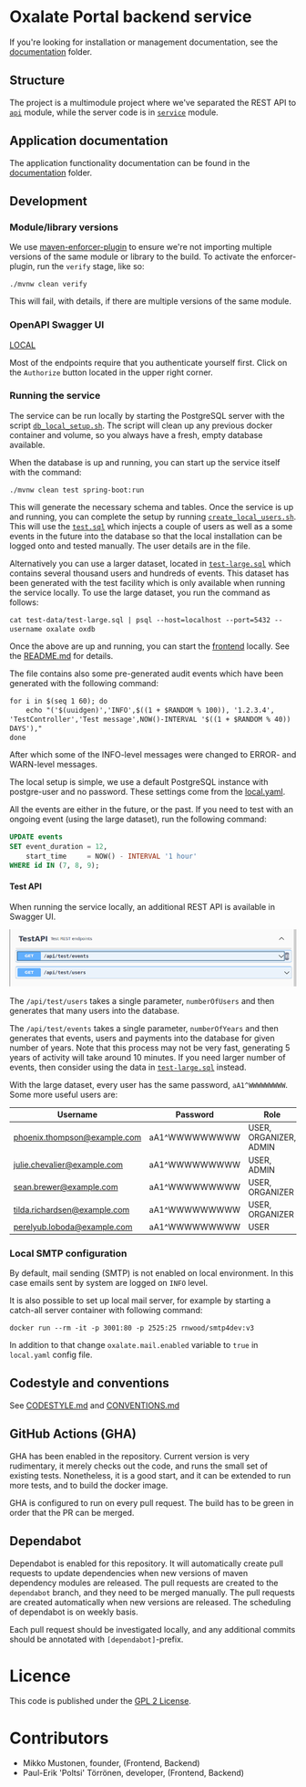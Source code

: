 # Oxalate Portal backend service

If you're looking for installation or management documentation, see the [documentation](documentation/index.md) folder.

## Structure

The project is a multimodule project where we've separated the REST API to [`api`](api/) module, while the server code
is in [`service`](service/) module.

## Application documentation

The application functionality documentation can be found in the
[documentation](documentation/index.md) folder.

## Development

### Module/library versions

We use [maven-enforcer-plugin](https://maven.apache.org/enforcer/maven-enforcer-plugin/usage.html) to ensure we're not
importing multiple versions of the same module or library to the build. To activate the enforcer-plugin, run the
`verify` stage, like so:

```shell
./mvnw clean verify
```

This will fail, with details, if there are multiple versions of the same module.

### OpenAPI Swagger UI

[LOCAL](http://localhost:8081/actuator/swagger-ui/index.html)

Most of the endpoints require that you authenticate yourself first. Click on the `Authorize` button located in the upper
right corner.

### Running the service

The service can be run locally by starting the PostgreSQL server with the script [`db_local_setup.sh`](db_local_setup.sh).
The script will clean up any previous docker container and volume, so you always have a fresh, empty database available.

When the database is up and running, you can start up the service itself with the command:

```shell
./mvnw clean test spring-boot:run
```

This will generate the necessary schema and tables. Once the service is up and running, you can complete the setup
by running [`create_local_users.sh`](./create_local_users.sh). This will use the [`test.sql`](test-data/test.sql)
which injects a couple of users as well as a some events in the future into the database so that the local installation
can be logged onto and tested manually. The user details are in the file.

Alternatively you can use a larger dataset, located in [`test-large.sql`](test-data/test-large.sql) which contains
several thousand users and hundreds of events. This dataset has been generated with the test facility which is only
available when running the service locally. To use the large dataset, you run the command as follows:

```shell
cat test-data/test-large.sql | psql --host=localhost --port=5432 --username oxalate oxdb
```

Once the above are up and running, you can start
the [frontend](https://github.com/oxalateportal/oxalate-frontend)
locally. See the [README.md](https://github.com/oxalateportal/oxalate-frontend/blob/master/README.md) for
details.

The file contains also some pre-generated audit events which have been generated with the following command:

```shell
for i in $(seq 1 60); do
    echo "('$(uuidgen)','INFO',$((1 + $RANDOM % 100)), '1.2.3.4', 'TestController','Test message',NOW()-INTERVAL '$((1 + $RANDOM % 40)) DAYS'),"
done
```

After which some of the INFO-level messages were changed to ERROR- and WARN-level messages.

The local setup is simple, we use a default PostgreSQL instance with postgre-user and no password. These settings
come from the [local.yaml](service/src/main/resources/local.yaml).

All the events are either in the future, or the past. If you need to test with an ongoing event (using the large dataset), run the following command:

```sql
UPDATE events
SET event_duration = 12,
    start_time     = NOW() - INTERVAL '1 hour'
WHERE id IN (7, 8, 9);
```

#### Test API

When running the service locally, an additional REST API is available in Swagger UI.

![Test API](documentation/images/oxalate-test-api.png)

The `/api/test/users` takes a single parameter, `numberOfUsers` and then generates that many users into the database.

The `/api/test/events` takes a single parameter, `numberOfYears` and then generates that events, users and payments into the database for given number of years.
Note that this process may not be very fast, generating 5 years of activity will take around 10 minutes. If you need larger number of events, then consider
using the data in [`test-large.sql`](test-data/test-large.sql) instead.

With the large dataset, every user has the same password, `aA1^WWWWWWWWW`. Some more useful users are:

| Username                     | Password      | Role                   |
|------------------------------|---------------|------------------------|
| phoenix.thompson@example.com | aA1^WWWWWWWWW | USER, ORGANIZER, ADMIN |
| julie.chevalier@example.com  | aA1^WWWWWWWWW | USER, ADMIN            |
| sean.brewer@example.com      | aA1^WWWWWWWWW | USER, ORGANIZER        |
| tilda.richardsen@example.com | aA1^WWWWWWWWW | USER, ORGANIZER        |
| perelyub.loboda@example.com  | aA1^WWWWWWWWW | USER                   |

### Local SMTP configuration

By default, mail sending (SMTP) is not enabled on local environment.
In this case emails sent by system are logged on `INFO` level.

It is also possible to set up local mail server, for example by starting a catch-all server container with following command:

```
docker run --rm -it -p 3001:80 -p 2525:25 rnwood/smtp4dev:v3
```

In addition to that change `oxalate.mail.enabled` variable to `true` in `local.yaml` config file.

## Codestyle and conventions

See [CODESTYLE.md](documentation/CODESTYLE.md) and [CONVENTIONS.md](documentation/CONVENTIONS.md)

## GitHub Actions (GHA)

GHA has been enabled in the repository. Current version is very rudimentary, it merely checks out the code, and runs the small set of existing tests.
Nonetheless, it is a good start, and it can be extended to run more tests, and to build the docker image.

GHA is configured to run on every pull request. The build has to be green in order that the PR can be merged.

## Dependabot

Dependabot is enabled for this repository. It will automatically create pull requests to update dependencies when new versions of maven dependency modules
are released. The pull requests are created to the `dependabot` branch, and they need to be merged manually. The pull requests are created automatically
when new versions are released. The scheduling of dependabot is on weekly basis.

Each pull request should be investigated locally, and any additional commits should be annotated with `[dependabot]`-prefix.

# Licence

This code is published under the [GPL 2 License](LICENSE).

# Contributors

* Mikko Mustonen, founder, (Frontend, Backend)
* Paul-Erik 'Poltsi' Törrönen, developer, (Frontend, Backend)

